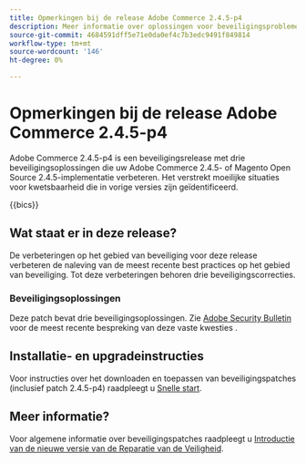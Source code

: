 ```yaml
---
title: Opmerkingen bij de release Adobe Commerce 2.4.5-p4
description: Meer informatie over oplossingen voor beveiligingsproblemen vindt u in de Adobe Commerce-release 2.4.5-p4.
source-git-commit: 4684591dff5e71e0da0ef4c7b3edc9491f849814
workflow-type: tm+mt
source-wordcount: '146'
ht-degree: 0%

---
```



# Opmerkingen bij de release Adobe Commerce 2.4.5-p4

Adobe Commerce 2.4.5-p4 is een beveiligingsrelease met drie beveiligingsoplossingen die uw Adobe Commerce 2.4.5- of Magento Open Source 2.4.5-implementatie verbeteren. Het verstrekt moeilijke situaties voor kwetsbaarheid die in vorige versies zijn geïdentificeerd.

{{bics}}

## Wat staat er in deze release?

De verbeteringen op het gebied van beveiliging voor deze release verbeteren de naleving van de meest recente best practices op het gebied van beveiliging. Tot deze verbeteringen behoren drie beveiligingscorrecties.

### Beveiligingsoplossingen

Deze patch bevat drie beveiligingsoplossingen. Zie [Adobe Security Bulletin](https://helpx.adobe.com/security/products/magento/apsb23-42.html) voor de meest recente bespreking van deze vaste kwesties .


## Installatie- en upgradeinstructies

Voor instructies over het downloaden en toepassen van beveiligingspatches (inclusief patch 2.4.5-p4) raadpleegt u [Snelle start](../../../installation/composer.md).

## Meer informatie?

Voor algemene informatie over beveiligingspatches raadpleegt u [Introductie van de nieuwe versie van de Reparatie van de Veiligheid](https://community.magento.com/t5/Magento-DevBlog/Introducing-the-New-Security-Patch-Release/ba-p/141287).
